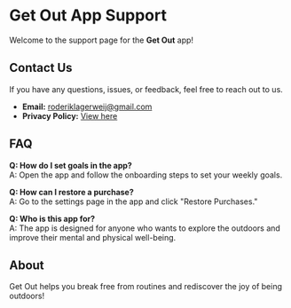 # Get Out App Support

Welcome to the support page for the **Get Out** app!

## Contact Us
If you have any questions, issues, or feedback, feel free to reach out to us.

- **Email:** roderiklagerweij@gmail.com
- **Privacy Policy:** [View here](https://www.freeprivacypolicy.com/live/26bc7b38-6e98-4dab-b8b5-7c3e408ce697)

## FAQ
**Q: How do I set goals in the app?**  
A: Open the app and follow the onboarding steps to set your weekly goals.

**Q: How can I restore a purchase?**  
A: Go to the settings page in the app and click "Restore Purchases."

**Q: Who is this app for?**  
A: The app is designed for anyone who wants to explore the outdoors and improve their mental and physical well-being.

## About
Get Out helps you break free from routines and rediscover the joy of being outdoors!
